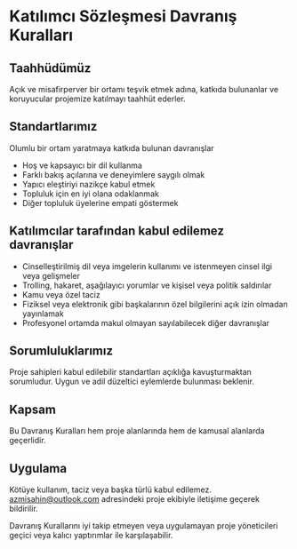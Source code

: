 # Katılımcı Sözleşmesi Davranış Kuralları

## Taahhüdümüz

Açık ve misafirperver bir ortamı teşvik etmek adına,
katkıda bulunanlar ve koruyucular projemize katılmayı taahhüt ederler.

## Standartlarımız

Olumlu bir ortam yaratmaya katkıda bulunan davranışlar

  - Hoş ve kapsayıcı bir dil kullanma
  - Farklı bakış açılarına ve deneyimlere saygılı olmak
  - Yapıcı eleştiriyi nazikçe kabul etmek
  - Topluluk için en iyi olana odaklanmak
  - Diğer topluluk üyelerine empati göstermek

## Katılımcılar tarafından kabul edilemez davranışlar

  - Cinselleştirilmiş dil veya imgelerin kullanımı ve istenmeyen cinsel ilgi veya
  gelişmeler
  - Trolling, hakaret, aşağılayıcı yorumlar ve kişisel veya politik saldırılar
  - Kamu veya özel taciz
  - Fiziksel veya elektronik gibi başkalarının özel bilgilerini açık izin olmadan yayınlamak
  - Profesyonel ortamda makul olmayan sayılabilecek diğer davranışlar

## Sorumluluklarımız

Proje sahipleri kabul edilebilir standartları açıklığa kavuşturmaktan sorumludur.
Uygun ve adil düzeltici eylemlerde bulunması beklenir.

## Kapsam

Bu Davranış Kuralları hem proje alanlarında hem de kamusal alanlarda geçerlidir.

## Uygulama

Kötüye kullanım, taciz veya başka türlü kabul edilemez.
azmisahin@outlook.com adresindeki proje ekibiyle iletişime geçerek bildirilir.

Davranış Kurallarını iyi takip etmeyen veya uygulamayan proje yöneticileri
geçici veya kalıcı yaptırımlar ile karşılaşabilir.
